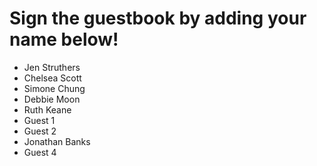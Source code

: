 # Sign the guestbook by adding your name below!

- Jen Struthers
- Chelsea Scott
- Simone Chung
- Debbie Moon
- Ruth Keane
- Guest 1
- Guest 2
- Jonathan Banks
- Guest 4